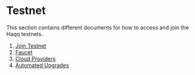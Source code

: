 <!--
order: false
parent:
  order: 5
-->

# Testnet

This section contains different documents for how to access and join the Haqq testnets.

1. [Join Testnet](./join.md)
1. [Faucet](./faucet.md)
1. [Cloud Providers](./cloud_providers.md)
1. [Automated Upgrades](./upgrade.md)
